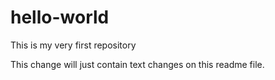 # hello-world
This is my very first repository

This change will just contain text changes on this readme file.
